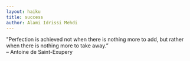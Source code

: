 ```yaml
---
layout: haiku
title: success
author: Alami Idrissi Mehdi
---
```


"Perfection is achieved not when there is nothing more to add, but rather when there is nothing more to take away.” <br>– Antoine de Saint-Exupery